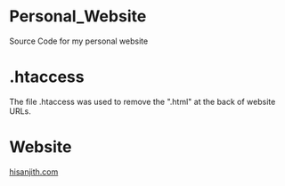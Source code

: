 # Personal_Website
Source Code for my personal website

# .htaccess

The file .htaccess was used to remove the ".html" at the back of website URLs.

# Website
[hisanjith.com](hisanjith.com)

